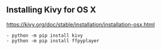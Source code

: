 ## Installing Kivy for OS X

https://kivy.org/doc/stable/installation/installation-osx.html

```
- python -m pip install kivy
- python -m pip install ffpyplayer
```
